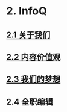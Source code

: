 # 2. InfoQ

## [2.1 关于我们](http://101.200.168.100:4000/21-%E5%85%B3%E4%BA%8E%E6%88%91%E4%BB%AC.html)

## [2.2 内容价值观](http://101.200.168.100:4000/22-%E5%86%85%E5%AE%B9%E4%BB%B7%E5%80%BC%E8%A7%82.html)

## [2.3 我们的梦想](http://101.200.168.100:4000/23-%E6%88%91%E4%BB%AC%E7%9A%84%E6%A2%A6%E6%83%B3.html)

## 2.4 全职编辑

